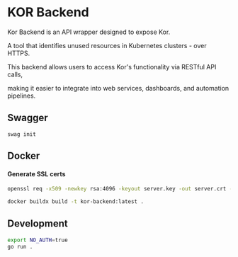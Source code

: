 # KOR Backend

Kor Backend is an API wrapper designed to expose Kor.

A tool that identifies unused resources in Kubernetes clusters - over HTTPS.

This backend allows users to access Kor's functionality via RESTful API calls,

making it easier to integrate into web services, dashboards, and automation pipelines.

## Swagger
```swag init```


## Docker
#### Generate SSL certs
```bash
openssl req -x509 -newkey rsa:4096 -keyout server.key -out server.crt -days 36500 -nodes -subj "/C=US/ST=California/L=San Francisco/O=MyCompany/OU=IT/CN=localhost"
```

```bash
docker buildx build -t kor-backend:latest .
```

## Development
```bash
export NO_AUTH=true
go run .
```